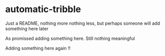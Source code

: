 # automatic-tribble


Just a README, nothing more nothing less, but perhaps someone will add something here later



As promissed adding something here. Still nothing meaningful


Adding something here again !!

